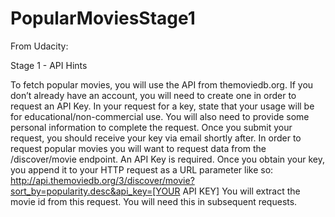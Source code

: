 # PopularMoviesStage1

From Udacity:

Stage 1 - API Hints

To fetch popular movies, you will use the API from themoviedb.org.
If you don’t already have an account, you will need to create one in order to request an API Key.
In your request for a key, state that your usage will be for educational/non-commercial use. You will also need to provide some personal information to complete the request. Once you submit your request, you should receive your key via email shortly after.
In order to request popular movies you will want to request data from the /discover/movie endpoint. An API Key is required.
Once you obtain your key, you append it to your HTTP request as a URL parameter like so:
http://api.themoviedb.org/3/discover/movie?sort_by=popularity.desc&api_key=[YOUR API KEY]
You will extract the movie id from this request. You will need this in subsequent requests.
